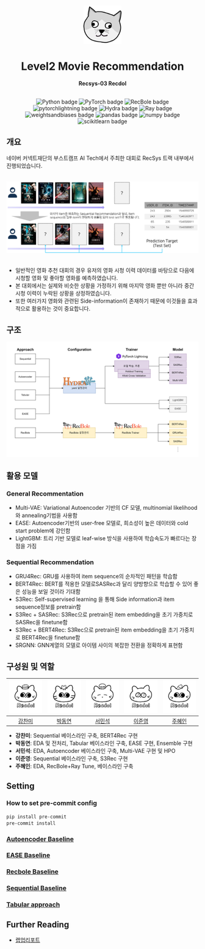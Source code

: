 <div align="center">
  <br>
  <img width="100" src="./docs/imgs/logo.png">
  <h1>Level2 Movie Recommendation</h1>
  <strong>Recsys-03 Recdol</strong>
  <br>
</div>
<br>
<p align="center">
  <img src="https://img.shields.io/badge/Python-3776AB?style=flat-square&logo=Python&logoColor=white" alt="Python badge">
  <img src="https://img.shields.io/badge/PyTorch-EE4C2C?style=flat-square&logo=PyTorch&logoColor=white" alt="PyTorch badge">
  <img src="https://img.shields.io/badge/RecBole-F54E2D?style=flat-square&logo=RecBole&logoColor=white" alt="RecBole badge">
  <img src="https://img.shields.io/badge/lightning-792EE5?style=flat-square&logo=pytorchlightning&logoColor=white" alt="pytorchlightning badge">
  <img src="https://img.shields.io/badge/Hydra-54c7ec?style=flat-square&logoColor=white" alt="Hydra badge">
  <img src="https://img.shields.io/badge/Ray-028CF0?style=flat-square&logo=Ray&logoColor=white" alt="Ray badge">
  <img src="https://img.shields.io/badge/wandb-FFBE00?style=flat-square&logo=weightsandbiases&logoColor=white" alt="weightsandbiases badge">
  <img src="https://img.shields.io/badge/pandas-150458?style=flat-square&logo=pandas&logoColor=white" alt="pandas badge">
  <img src="https://img.shields.io/badge/numpy-013243?style=flat-square&logo=numpy&logoColor=white" alt="numpy badge">
  <img src="https://img.shields.io/badge/scikit learn-F7931E?style=flat-square&logo=scikitlearn&logoColor=white" alt="scikitlearn badge">
</p>

## 개요
네이버 커넥트재단의 부스트캠프 AI Tech에서 주최한 대회로 RecSys 트랙 내부에서 진행되었습니다.
<div align="center">
  <br>
  <img width="900" src="./docs/imgs/competition.png">
  <br>
  <br>
</div>

-	일반적인 영화 추천 대회의 경우 유저의 영화 시청 이력 데이터를 바탕으로 다음에 시청할 영화 및 좋아할 영화를 예측하였습니다.
-	본 대회에서는 실제와 비슷한 상황을 가정하기 위해 마지막 영화 뿐만 아니라 중간 시청 이력이 누락된 상황을 상정하였습니다.
-	또한 여러가지 영화와 관련된 Side-information이 존재하기 때문에 이것들을 효과적으로 활용하는 것이 중요합니다.

## 구조
![프로젝트 구조도](./docs/imgs/structure.png)

## 활용 모델
### General Recommentation
- Multi-VAE: Variational Autoencoder 기반의 CF 모델, multinomial likelihood와 annealing기법을 사용함
- EASE: Autoencoder기반의 user-free 모델로, 희소성이 높은 데이터와 cold start problem에 강인함
- LightGBM: 트리 기반 모델로 leaf-wise 방식을 사용하여 학습속도가 빠르다는 장점을 가짐

### Sequential Recommendation
- GRU4Rec: GRU를 사용하여 item sequence의 순차적인 패턴을 학습함
- BERT4Rec: BERT를 적용한 모델로SASRec과 달리 양방향으로 학습할 수 있어 좋은 성능을 보일 것이라 기대함
- S3Rec: Self-supervised learning 을 통해 Side information과 item sequence정보를 pretrain함
- S3Rec + SASRec: S3Rec으로 pretrain된 item embedding을 초기 가중치로 SASRec을 finetune함
- S3Rec + BERT4Rec: S3Rec으로 pretrain된 item embedding을 초기 가중치로 BERT4Rec을 finetune함
- SRGNN: GNN계열의 모델로 아이템 사이의 복잡한 전환을 정확하게 표현함

## 구성원 및 역할
| ![kCMI113](./docs/imgs/img_kCMI113.png) | ![DyeonPark](./docs/imgs/img_DyeonPark.png) | ![alstjrdlzz](./docs/imgs/img_alstjrdlzz.png) | ![2jun0](./docs/imgs/img_2jun0.png) | ![juhyein](./docs/imgs/img_juhyein.png) |
| :---: | :---: | :---: | :---: | :---: |
| [강찬미](https://github.com/kCMI113) | [박동연](https://github.com/DyeonPark) | [서민석](https://github.com/alstjrdlzz) | [이준영](https://github.com/2jun0) | [주혜인](https://github.com/juhyein) |
- **강찬미**: Sequential 베이스라인 구축, BERT4Rec 구현
- **박동연**: EDA 및 전처리, Tabular 베이스라인 구축, EASE 구현, Ensemble 구현
- **서민석**: EDA, Autoencoder 베이스라인 구축, Multi-VAE 구현 및 HPO
- **이준영**: Sequential 베이스라인 구축, S3Rec 구현
- **주혜인**: EDA, RecBole+Ray Tune, 베이스라인 구축

## Setting
### How to set pre-commit config

```bash
pip install pre-commit
pre-commit install
```
### [Autoencoder Baseline](./autoencoder/README.md)

### [EASE Baseline](./EASE/README.md)

### [Recbole Baseline](./recbole/README.md)

### [Sequential Baseline](./sequential/README.md)

### [Tabular approach](./tabular/README.md)

## Further Reading
- [랩업리포트](./docs/MovieRec_Team3_WrapUp_Report.pdf)
